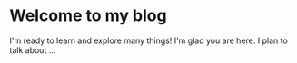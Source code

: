 # Welcome to my blog
I'm ready to learn and explore many things!
I'm glad you are here. I plan to talk about ...
